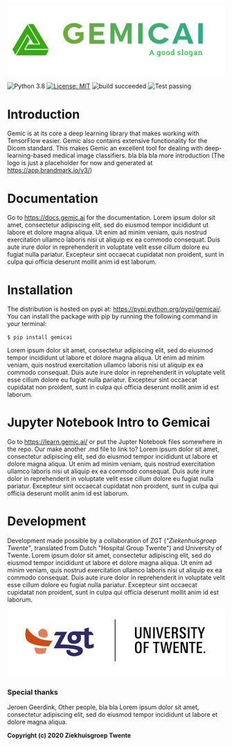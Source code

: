 
![Logo](./examples/pngs/placeholder_logo.png)

 ![Python 3.8](https://img.shields.io/badge/python-3.8-blue) [![License: MIT](https://img.shields.io/badge/License-MIT-yellow.svg)](https://opensource.org/licenses/MIT) ![build succeeded](https://img.shields.io/badge/build-succeeded-brightgreen.svg) ![Test passing](https://img.shields.io/badge/Tests-passing-brightgreen.svg) 

# Introduction
Gemic is at its core a deep learning library that makes working with TensorFlow easier. Gemic also contains extensive functionality for the Dicom standard. This makes Gemic an excellent tool for dealing with deep-learning-based medical image classifiers. bla bla bla more introduction (The logo is just a placeholder for now and generated at https://app.brandmark.io/v3/)

# Documentation
Go to https://docs.gemic.ai for the documentation. Lorem ipsum dolor sit amet, consectetur adipiscing elit, sed do eiusmod tempor incididunt ut labore et dolore magna aliqua. Ut enim ad minim veniam, quis nostrud exercitation ullamco laboris nisi ut aliquip ex ea commodo consequat. Duis aute irure dolor in reprehenderit in voluptate velit esse cillum dolore eu fugiat nulla pariatur. Excepteur sint occaecat cupidatat non proident, sunt in culpa qui officia deserunt mollit anim id est laborum.

# Installation
The distribution is hosted on pypi at: https://pypi.python.org/pypi/gemicai/. You can install the package with pip by running the following command in your terminal:

    $ pip install gemicai
    
Lorem ipsum dolor sit amet, consectetur adipiscing elit, sed do eiusmod tempor incididunt ut labore et dolore magna aliqua. Ut enim ad minim veniam, quis nostrud exercitation ullamco laboris nisi ut aliquip ex ea commodo consequat. Duis aute irure dolor in reprehenderit in voluptate velit esse cillum dolore eu fugiat nulla pariatur. Excepteur sint occaecat cupidatat non proident, sunt in culpa qui officia deserunt mollit anim id est laborum.

# Jupyter Notebook Intro to Gemicai
Go to https://learn.gemic.ai/ or put the Jupter Notebook files somewhere in the repo. Our make another .md file to link to? Lorem ipsum dolor sit amet, consectetur adipiscing elit, sed do eiusmod tempor incididunt ut labore et dolore magna aliqua. Ut enim ad minim veniam, quis nostrud exercitation ullamco laboris nisi ut aliquip ex ea commodo consequat. Duis aute irure dolor in reprehenderit in voluptate velit esse cillum dolore eu fugiat nulla pariatur. Excepteur sint occaecat cupidatat non proident, sunt in culpa qui officia deserunt mollit anim id est laborum.

# Development
Development made possible by a collaboration of ZGT (_"Ziekenhuisgroep Twente"_, translated from Dutch "Hospital Group Twente") and University of Twente. Lorem ipsum dolor sit amet, consectetur adipiscing elit, sed do eiusmod tempor incididunt ut labore et dolore magna aliqua. Ut enim ad minim veniam, quis nostrud exercitation ullamco laboris nisi ut aliquip ex ea commodo consequat. Duis aute irure dolor in reprehenderit in voluptate velit esse cillum dolore eu fugiat nulla pariatur. Excepteur sint occaecat cupidatat non proident, sunt in culpa qui officia deserunt mollit anim id est laborum.

![UT Logo](./examples/pngs/zgt_ut_logo.png)

### Special thanks
Jeroen Geerdink, Other people, bla bla Lorem ipsum dolor sit amet, consectetur adipiscing elit, sed do eiusmod tempor incididunt ut labore et dolore magna aliqua.

**Copyright (c) 2020 Ziekhuisgroep Twente**

